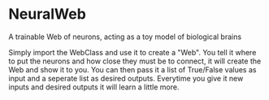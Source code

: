 # NeuralWeb
A trainable Web of neurons, acting as a toy model of biological brains

Simply import the WebClass and use it to create a "Web". You tell it where to put the neurons and how close they must be to connect, it will create the Web and show it to you. You can then pass it a list of True/False values as input and a seperate list as desired outputs. Everytime you give it new inputs and desired outputs it will learn a little more. 